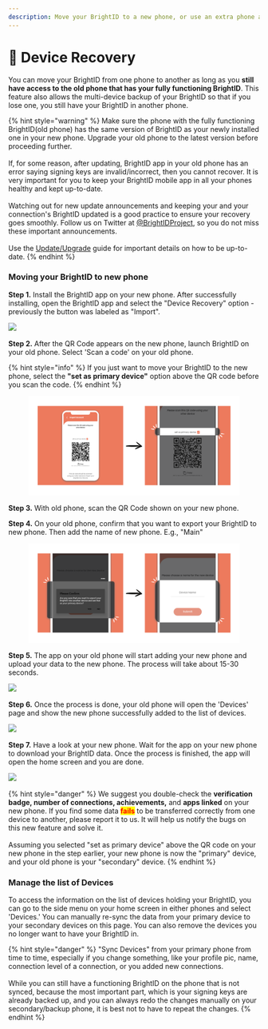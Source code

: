 ```yaml
---
description: Move your BrightID to a new phone, or use an extra phone as a backup
---
```


# 📲 Device Recovery

You can move your BrightID from one phone to another as long as you **still have access to the old phone that has your fully functioning BrightID**. This feature also allows the multi-device backup of your BrightID so that if you lose one, you still have your BrightID in another phone.

{% hint style="warning" %}
Make sure the phone with the fully functioning BrightID(old phone) has the same version of BrightID as your newly installed one in your new phone. Upgrade your old phone to the latest version before proceeding further.\
\
If, for some reason, after updating, BrightID app in your old phone has an error saying signing keys are invalid/incorrect, then you cannot recover. It is very important for you to keep your BrightID mobile app in all your phones healthy and kept up-to-date.\
\
Watching out for new update announcements and keeping your and your connection's BrightID updated is a good practice to ensure your recovery goes smoothly. Follow us on Twitter at [@BrightIDProject](https://twitter.com/BrightIDProject), so you do not miss these important announcements.\
\
Use the [Update/Upgrade](../update-upgrade.md) guide for important details on how to be up-to-date.
{% endhint %}

### Moving your BrightID to new phone

**Step 1.** Install the BrightID app on your new phone. After successfully installing, open the BrightID app and select the "Device Recovery" option - previously the button was labeled as "Import".

![](../../.gitbook/assets/AddingDevice\_Step1.png)

**Step 2.** After the QR Code appears on the new phone, launch BrightID on your old phone. Select 'Scan a code' on your old phone.

{% hint style="info" %}
If you just want to move your BrightID to the new phone, select the **"set as primary device"** option above the QR code before you scan the code.
{% endhint %}

<figure><img src="../../.gitbook/assets/AddingDevice_Step2.png" alt=""><figcaption></figcaption></figure>

**Step 3.** With old phone, scan the QR Code shown on your new phone.

**Step 4.** On your old phone, confirm that you want to export your BrightID to new phone. Then add the name of new phone. E.g., "Main"

<figure><img src="../../.gitbook/assets/AddingDevice_Step4_b.png" alt=""><figcaption></figcaption></figure>

**Step 5.** The app on your old phone will start adding your new phone and upload your data to the new phone. The process will take about 15-30 seconds.

![](../../.gitbook/assets/AddingDevice\_Step5.png)

**Step 6.** Once the process is done, your old phone will open the 'Devices' page and show the new phone successfully added to the list of devices.

![](<../../.gitbook/assets/AddingDevice\_Step6 (1).png>)

**Step 7.** Have a look at your new phone. Wait for the app on your new phone to download your BrightID data. Once the process is finished, the app will open the home screen and you are done.

![](../../.gitbook/assets/AddingDevice\_Step7.png)

{% hint style="danger" %}
We suggest you double-check the **verification badge, number of connections, achievements,** and **apps linked** on your new phone. If you find some data <mark style="color:red;">**fails**</mark> to be transferred correctly from one device to another, please report it to us. It will help us notify the bugs on this new feature and solve it.\
\
Assuming you selected "set as primary device" above the QR code on your new phone in the step earlier, your new phone is now the "primary" device, and your old phone is your "secondary" device.
{% endhint %}

### Manage the list of Devices

To access the information on the list of devices holding your BrightID, you can go to the side menu on your home screen in either phones and select 'Devices.' You can manually re-sync the data from your primary device to your secondary devices on this page. You can also remove the devices you no longer want to have your BrightID in.

{% hint style="danger" %}
"Sync Devices" from your primary phone from time to time, especially if you change something, like your profile pic, name, connection level of a connection, or you added new connections.\
\
While you can still have a functioning BrightID on the phone that is not synced, because the most important part, which is your signing keys are already backed up, and you can always redo the changes manually on your secondary/backup phone, it is best not to have to repeat the changes.
{% endhint %}
